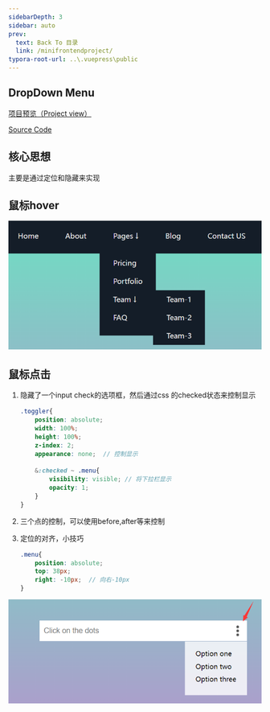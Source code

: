 ```yaml
---
sidebarDepth: 3
sidebar: auto
prev:
  text: Back To 目录
  link: /minifrontendproject/
typora-root-url: ..\.vuepress\public
---
```






## DropDown Menu

[项目预览（Project view）](https://q10viking.github.io/Mini-FrontEnd-project/42%20dropdown%20menu/dist/#/)

[Source Code](https://github.com/Q10Viking/Mini-FrontEnd-project/tree/main/42%20dropdown%20menu)

<common-progresson-snippet src="https://q10viking.github.io/Mini-FrontEnd-project/42%20dropdown%20menu/dist/#/"/>



## 核心思想

主要是通过定位和隐藏来实现

## 鼠标hover

![image-20220920163734866](/images/minifrontendproject/image-20220920163734866.png)



## 鼠标点击

1. 隐藏了一个input check的选项框，然后通过css 的checked状态来控制显示

   ```scss
   .toggler{
       position: absolute;
       width: 100%;
       height: 100%;
       z-index: 2;
       appearance: none;  // 控制显示
   
       &:checked ~ .menu{
           visibility: visible; // 将下拉栏显示
           opacity: 1;
       }
   }
   ```

   

2. 三个点的控制，可以使用before,after等来控制

3. 定位的对齐，小技巧

   ```scss
   .menu{
       position: absolute;
       top: 38px;
       right: -10px;  // 向右-10px
   }
   ```

   

![image-20220920163904639](/images/minifrontendproject/image-20220920163904639.png)